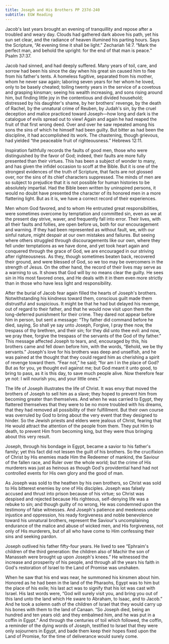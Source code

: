 ```yaml
---
title: Joseph and His Brothers PP 237d-240
subtitle: EGW Reading
---
```


Jacob's last years brought an evening of tranquillity and repose after a troubled and weary day. Clouds had gathered dark above his path, yet his sun set clear, and the radiance of heaven illumined his parting hours. Says the Scripture, “At evening time it shall be light.” Zechariah 14:7. “Mark the perfect man, and behold the upright: for the end of that man is peace.” Psalm 37:37.

Jacob had sinned, and had deeply suffered. Many years of toil, care, and sorrow had been his since the day when his great sin caused him to flee from his father's tents. A homeless fugitive, separated from his mother, whom he never saw again; laboring seven years for her whom he loved, only to be basely cheated; toiling twenty years in the service of a covetous and grasping kinsman; seeing his wealth increasing, and sons rising around him, but finding little joy in the contentious and divided household; distressed by his daughter's shame, by her brothers’ revenge, by the death of Rachel, by the unnatural crime of Reuben, by Judah's sin, by the cruel deception and malice practiced toward Joseph—how long and dark is the catalogue of evils spread out to view! Again and again he had reaped the fruit of that first wrong deed. Over and over he saw repeated among his sons the sins of which he himself had been guilty. But bitter as had been the discipline, it had accomplished its work. The chastening, though grievous, had yielded “the peaceable fruit of righteousness.” Hebrews 12:11.

Inspiration faithfully records the faults of good men, those who were distinguished by the favor of God; indeed, their faults are more fully presented than their virtues. This has been a subject of wonder to many, and has given the infidel occasion to scoff at the Bible. But it is one of the strongest evidences of the truth of Scripture, that facts are not glossed over, nor the sins of its chief characters suppressed. The minds of men are so subject to prejudice that it is not possible for human histories to be absolutely impartial. Had the Bible been written by uninspired persons, it would no doubt have presented the character of its honored men in a more flattering light. But as it is, we have a correct record of their experiences.

Men whom God favored, and to whom He entrusted great responsibilities, were sometimes overcome by temptation and committed sin, even as we at the present day strive, waver, and frequently fall into error. Their lives, with all their faults and follies, are open before us, both for our encouragement and warning. If they had been represented as without fault, we, with our sinful nature, might despair at our own mistakes and failures. But seeing where others struggled through discouragements like our own, where they fell under temptations as we have done, and yet took heart again and conquered through the grace of God, we are encouraged in our striving after righteousness. As they, though sometimes beaten back, recovered their ground, and were blessed of God, so we too may be overcomers in the strength of Jesus. On the other hand, the record of their lives may serve as a warning to us. It shows that God will by no means clear the guilty. He sees sin in His most favored ones, and He deals with it in them even more strictly than in those who have less light and responsibility.

After the burial of Jacob fear again filled the hearts of Joseph's brothers. Notwithstanding his kindness toward them, conscious guilt made them distrustful and suspicious. It might be that he had but delayed his revenge, out of regard to their father, and that he would now visit upon them the long-deferred punishment for their crime. They dared not appear before him in person, but sent a message: “Thy father did command before he died, saying, So shall ye say unto Joseph, Forgive, I pray thee now, the trespass of thy brethren, and their sin; for they did unto thee evil: and now, we pray thee, forgive the trespass of the servants of the God of thy father.” This message affected Joseph to tears, and, encouraged by this, his brothers came and fell down before him, with the words, “Behold, we be thy servants.” Joseph's love for his brothers was deep and unselfish, and he was pained at the thought that they could regard him as cherishing a spirit of revenge toward them. “Fear not,” he said; “for am I in the place of God? But as for you, ye thought evil against me; but God meant it unto good, to bring to pass, as it is this day, to save much people alive. Now therefore fear ye not: I will nourish you, and your little ones.”

The life of Joseph illustrates the life of Christ. It was envy that moved the brothers of Joseph to sell him as a slave; they hoped to prevent him from becoming greater than themselves. And when he was carried to Egypt, they flattered themselves that they were to be no more troubled with his dreams, that they had removed all possibility of their fulfillment. But their own course was overruled by God to bring about the very event that they designed to hinder. So the Jewish priests and elders were jealous of Christ, fearing that He would attract the attention of the people from them. They put Him to death, to prevent Him from becoming king, but they were thus bringing about this very result.

Joseph, through his bondage in Egypt, became a savior to his father's family; yet this fact did not lessen the guilt of his brothers. So the crucifixion of Christ by His enemies made Him the Redeemer of mankind, the Saviour of the fallen race, and Ruler over the whole world; but the crime of His murderers was just as heinous as though God's providential hand had not controlled events for His own glory and the good of man.

As Joseph was sold to the heathen by his own brothers, so Christ was sold to His bitterest enemies by one of His disciples. Joseph was falsely accused and thrust into prison because of his virtue; so Christ was despised and rejected because His righteous, self-denying life was a rebuke to sin; and though guilty of no wrong, He was condemned upon the testimony of false witnesses. And Joseph's patience and meekness under injustice and oppression, his ready forgiveness and noble benevolence toward his unnatural brothers, represent the Saviour's uncomplaining endurance of the malice and abuse of wicked men, and His forgiveness, not only of His murderers, but of all who have come to Him confessing their sins and seeking pardon.

Joseph outlived his father fifty-four years. He lived to see “Ephraim's children of the third generation: the children also of Machir the son of Manasseh were brought up upon Joseph's knees.” He witnessed the increase and prosperity of his people, and through all the years his faith in God's restoration of Israel to the Land of Promise was unshaken.

When he saw that his end was near, he summoned his kinsmen about him. Honored as he had been in the land of the Pharaohs, Egypt was to him but the place of his exile; his last act was to signify that his lot was cast with Israel. His last words were, “God will surely visit you, and bring you out of this land unto the land which He sware to Abraham, to Isaac, and to Jacob.” And he took a solemn oath of the children of Israel that they would carry up his bones with them to the land of Canaan. “So Joseph died, being an hundred and ten years old: and they embalmed him, and he was put in a coffin in Egypt.” And through the centuries of toil which followed, the coffin, a reminder of the dying words of Joseph, testified to Israel that they were only sojourners in Egypt, and bade them keep their hopes fixed upon the Land of Promise, for the time of deliverance would surely come.